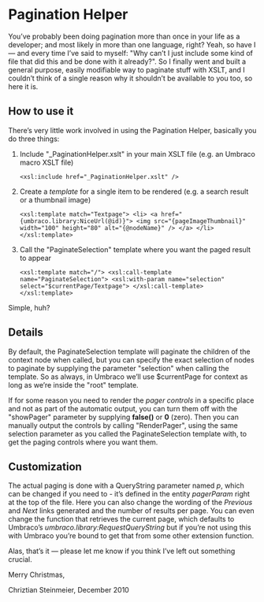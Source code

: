Pagination Helper
=================

You&#8217;ve probably been doing pagination more than once in your life as a developer; and most likely in
more than one language, right? Yeah, so have I &#8212; and every time I&#8217;ve said to myself: "Why can&#8217;t
I just include some kind of file that did this and be done with it already?".
So I finally went and built a general purpose, easily modifiable way to paginate stuff with XSLT, and I couldn&#8217;t
think of a single reason why it shouldn&#8217;t be available to you too, so here it is. 

How to use it
-------------

There&#8217;s very little work involved in using the Pagination Helper, basically you do three things:

1. Include "_PaginationHelper.xslt" in your main XSLT file (e.g. an Umbraco macro XSLT file)

	`<xsl:include href="_PaginationHelper.xslt" />`

2. Create a *template* for a single item to be rendered (e.g. a search result or a thumbnail image)

	`<xsl:template match="Textpage">
		<li>
			<a href="{umbraco.library:NiceUrl(@id)}">
				<img src="{pageImageThumbnail}" width="100" height="80" alt="{@nodeName}" />
			</a>
		</li>
	</xsl:template>`

3. Call the "PaginateSelection" template where you want the paged result to appear 

	`<xsl:template match="/">
		<xsl:call-template name="PaginateSelection">
			<xsl:with-param name="selection" select="$currentPage/Textpage">
		</xsl:call-template>
	</xsl:template>`

Simple, huh?

Details
-------

By default, the PaginateSelection template will paginate the children of the context node when called, but you can
specify the exact selection of nodes to paginate by supplying the parameter "selection" when calling the template.
So as always, in Umbraco we&#8217;ll use $currentPage for context as long as we&#8217;re inside the "root" template.

If for some reason you need to render the *pager controls* in a specific place and not as part of the automatic
output, you can turn them off with the "showPager" parameter by supplying **false()** or **0** (zero). Then you
can manually output the controls by calling "RenderPager", using the same selection parameter as you called the
PaginateSelection template with, to get the paging controls where you want them.

Customization
-------------

The actual paging is done with a QueryString parameter named *p*, which can be changed if you need to - it&#8217;s
defined in the entity *pagerParam* right at the top of the file. Here you can also change the wording of the
*Previous* and *Next* links generated and the number of results per page. You can even change the function that
retrieves the current page, which defaults to Umbraco&#8217;s *umbraco.library:RequestQueryString* but if
you&#8217;re not using this with Umbraco you&#8217;re bound to get that from some other extension function.

Alas, that&#8217;s it &#8212; please let me know if you think I&#8217;ve left out something crucial.

Merry Christmas,

Chriztian Steinmeier, December 2010
 

